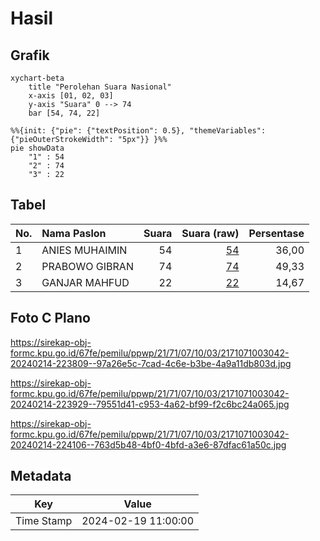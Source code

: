 # Hasil

## Grafik

```mermaid
xychart-beta
    title "Perolehan Suara Nasional"
    x-axis [01, 02, 03]
    y-axis "Suara" 0 --> 74
    bar [54, 74, 22]
```

```mermaid
%%{init: {"pie": {"textPosition": 0.5}, "themeVariables": {"pieOuterStrokeWidth": "5px"}} }%%
pie showData
    "1" : 54
    "2" : 74
    "3" : 22
```

## Tabel

| No. | Nama Paslon    | Suara | Suara (raw) | Persentase |
|:--- |:-------------- | -----:| -----------:| ----------:|
| 1   | ANIES MUHAIMIN | 54    | [54][p-1]   | 36,00      |
| 2   | PRABOWO GIBRAN | 74    | [74][p-2]   | 49,33      |
| 3   | GANJAR MAHFUD  | 22    | [22][p-3]   | 14,67      |


[p-1]: https://github.com/gigit-pemilu/pemilu-2024/blob/main/pilpres/hitung-suara/sub/21-kepulauan-riau/sub/71-kota-batam/sub/07-sei-beduk/sub/1003-mangsang/sub/042-tps/sub/paslon-1.txt
[p-2]: https://github.com/gigit-pemilu/pemilu-2024/blob/main/pilpres/hitung-suara/sub/21-kepulauan-riau/sub/71-kota-batam/sub/07-sei-beduk/sub/1003-mangsang/sub/042-tps/sub/paslon-2.txt
[p-3]: https://github.com/gigit-pemilu/pemilu-2024/blob/main/pilpres/hitung-suara/sub/21-kepulauan-riau/sub/71-kota-batam/sub/07-sei-beduk/sub/1003-mangsang/sub/042-tps/sub/paslon-3.txt

## Foto C Plano

https://sirekap-obj-formc.kpu.go.id/67fe/pemilu/ppwp/21/71/07/10/03/2171071003042-20240214-223809--97a26e5c-7cad-4c6e-b3be-4a9a11db803d.jpg

https://sirekap-obj-formc.kpu.go.id/67fe/pemilu/ppwp/21/71/07/10/03/2171071003042-20240214-223929--79551d41-c953-4a62-bf99-f2c6bc24a065.jpg

https://sirekap-obj-formc.kpu.go.id/67fe/pemilu/ppwp/21/71/07/10/03/2171071003042-20240214-224106--763d5b48-4bf0-4bfd-a3e6-87dfac61a50c.jpg


## Metadata

| Key        | Value               |
| ---------- | ------------------- |
| Time Stamp | 2024-02-19 11:00:00 |



